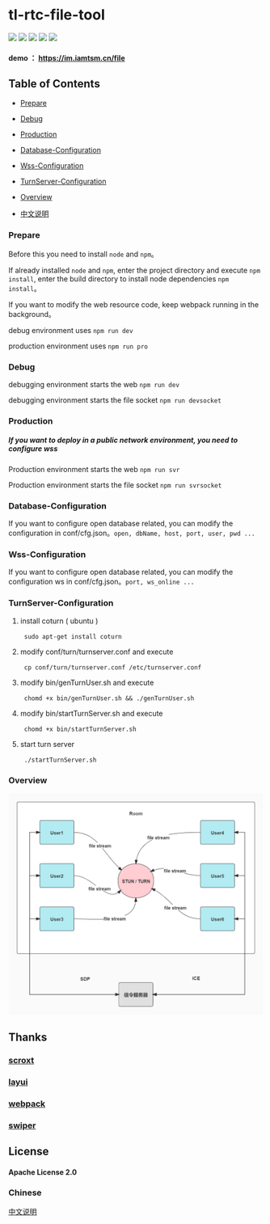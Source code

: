 # tl-rtc-file-tool

[![](https://img.shields.io/badge/webrtc-p2p-blue)](https://webrtc.org.cn/)
[![](https://img.shields.io/badge/code-simple-green)](https://github.com/iamtsm/tl-rtc-file/)
[![](https://img.shields.io/badge/large%20file-support-green)](https://github.com/iamtsm/tl-rtc-file/)
[![](https://img.shields.io/badge/deployment-private-yellow)](https://github.com/iamtsm/tl-rtc-file/)
[![](https://img.shields.io/badge/platform-unlimited-coral)](https://github.com/iamtsm/tl-rtc-file/)

#### demo ： https://im.iamtsm.cn/file

## Table of Contents

- [Prepare](#Prepare)

- [Debug](#Debug)

- [Production](#Production)

- [Database-Configuration](#Database-Configuration)

- [Wss-Configuration](#Wss-Configuration)

- [TurnServer-Configuration](#TurnServer-Configuration)

- [Overview](#Overview)

- [中文说明](#Chinese)

### Prepare

Before this you need to install `node` and `npm`。

If already installed `node` and `npm`, enter the project directory and execute  `npm install`, enter the build directory to install node dependencies `npm install`。

If you want to modify the web resource code, keep webpack running in the background。

debug environment uses `npm run dev`

production environment uses `npm run pro`

### Debug 

debugging environment starts the web `npm run dev`

debugging environment starts the file socket `npm run devsocket`

### Production

##### If you want to deploy in a public network environment, you need to configure wss

Production environment starts the web `npm run svr`

Production environment starts the file socket `npm run svrsocket`


### Database-Configuration

If you want to configure open database related, you can modify the configuration in conf/cfg.json。`open, dbName, host, port, user, pwd ...`


### Wss-Configuration

If you want to configure open database related, you can modify the configuration ws in conf/cfg.json。`port, ws_online ...`


### TurnServer-Configuration 

1. install coturn ( ubuntu )

        sudo apt-get install coturn

2. modify conf/turn/turnserver.conf and execute

        cp conf/turn/turnserver.conf /etc/turnserver.conf

3. modify bin/genTurnUser.sh and execute

        chomd +x bin/genTurnUser.sh && ./genTurnUser.sh 

4. modify bin/startTurnServer.sh and execute

        chomd +x bin/startTurnServer.sh

5. start turn server

        ./startTurnServer.sh 


### Overview

![image](tl-rtc-file-tool.jpg)


## Thanks

### [scroxt](https://github.com/chenjianfang/scroxt)

### [layui](https://github.com/layui/layui)

### [webpack](https://github.com/webpack/webpack)

### [swiper](https://github.com/nolimits4web/swiper)

## License

#### Apache License 2.0


### Chinese

[中文说明](README_ZN.md)